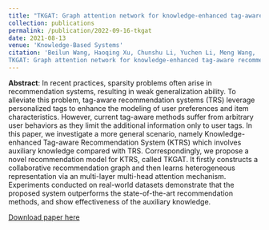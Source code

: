```yaml
---
title: "TKGAT: Graph attention network for knowledge-enhanced tag-aware recommendation system"
collection: publications
permalink: /publication/2022-09-16-tkgat
date: 2021-08-13
venue: 'Knowledge-Based Systems'
citation: 'Beilun Wang, Haoqing Xu, Chunshu Li, Yuchen Li, Meng Wang,
TKGAT: Graph attention network for knowledge-enhanced tag-aware recommendation system, Knowledge-Based Systems, Volume 257, 2022, 109903, ISSN 0950-7051, https://doi.org/10.1016/j.knosys.2022.109903.'
---
```

**Abstract**: In recent practices, sparsity problems often arise in recommendation systems, resulting in weak generalization ability. To alleviate this problem, tag-aware recommendation systems (TRS) leverage personalized tags to enhance the modeling of user preferences and item characteristics. However, current tag-aware methods suffer from arbitrary user behaviors as they limit the additional information only to user tags. In this paper, we investigate a more general scenario, namely Knowledge-enhanced Tag-aware Recommendation System (KTRS) which involves auxiliary knowledge compared with TRS. Correspondingly, we propose a novel recommendation model for KTRS, called TKGAT. It firstly constructs a collaborative recommendation graph and then learns heterogeneous representation via an multi-layer multi-head attention mechanism. Experiments conducted on real-world datasets demonstrate that the proposed system outperforms the state-of-the-art recommendation methods, and show effectiveness of the auxiliary knowledge.

[Download paper here](http://voyageofsean.github.io/files/tkgat-kbs.pdf)